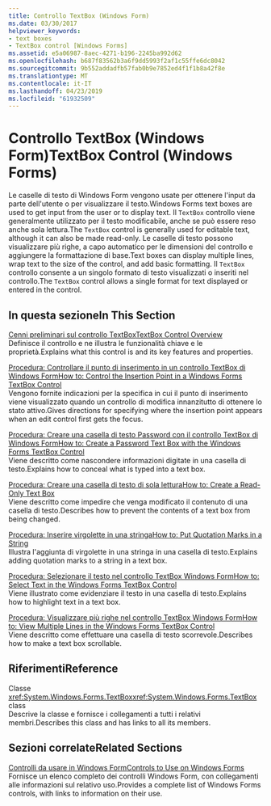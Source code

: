 ```yaml
---
title: Controllo TextBox (Windows Form)
ms.date: 03/30/2017
helpviewer_keywords:
- text boxes
- TextBox control [Windows Forms]
ms.assetid: e5a06987-8aec-4271-b196-2245ba992d62
ms.openlocfilehash: b687f83562b3a6f9dd5993f2af1c55ffe6dc8042
ms.sourcegitcommit: 9b552addadfb57fab0b9e7852ed4f1f1b8a42f8e
ms.translationtype: MT
ms.contentlocale: it-IT
ms.lasthandoff: 04/23/2019
ms.locfileid: "61932509"
---
```

# <a name="textbox-control-windows-forms"></a><span data-ttu-id="915b3-102">Controllo TextBox (Windows Form)</span><span class="sxs-lookup"><span data-stu-id="915b3-102">TextBox Control (Windows Forms)</span></span>
<span data-ttu-id="915b3-103">Le caselle di testo di Windows Form vengono usate per ottenere l'input da parte dell'utente o per visualizzare il testo.</span><span class="sxs-lookup"><span data-stu-id="915b3-103">Windows Forms text boxes are used to get input from the user or to display text.</span></span> <span data-ttu-id="915b3-104">Il `TextBox` controllo viene generalmente utilizzato per il testo modificabile, anche se può essere reso anche sola lettura.</span><span class="sxs-lookup"><span data-stu-id="915b3-104">The `TextBox` control is generally used for editable text, although it can also be made read-only.</span></span> <span data-ttu-id="915b3-105">Le caselle di testo possono visualizzare più righe, a capo automatico per le dimensioni del controllo e aggiungere la formattazione di base.</span><span class="sxs-lookup"><span data-stu-id="915b3-105">Text boxes can display multiple lines, wrap text to the size of the control, and add basic formatting.</span></span> <span data-ttu-id="915b3-106">Il `TextBox` controllo consente a un singolo formato di testo visualizzati o inseriti nel controllo.</span><span class="sxs-lookup"><span data-stu-id="915b3-106">The `TextBox` control allows a single format for text displayed or entered in the control.</span></span>  
  
## <a name="in-this-section"></a><span data-ttu-id="915b3-107">In questa sezione</span><span class="sxs-lookup"><span data-stu-id="915b3-107">In This Section</span></span>  
 [<span data-ttu-id="915b3-108">Cenni preliminari sul controllo TextBox</span><span class="sxs-lookup"><span data-stu-id="915b3-108">TextBox Control Overview</span></span>](textbox-control-overview-windows-forms.md)  
 <span data-ttu-id="915b3-109">Definisce il controllo e ne illustra le funzionalità chiave e le proprietà.</span><span class="sxs-lookup"><span data-stu-id="915b3-109">Explains what this control is and its key features and properties.</span></span>  
  
 [<span data-ttu-id="915b3-110">Procedura: Controllare il punto di inserimento in un controllo TextBox di Windows Form</span><span class="sxs-lookup"><span data-stu-id="915b3-110">How to: Control the Insertion Point in a Windows Forms TextBox Control</span></span>](how-to-control-the-insertion-point-in-a-windows-forms-textbox-control.md)  
 <span data-ttu-id="915b3-111">Vengono fornite indicazioni per la specifica in cui il punto di inserimento viene visualizzato quando un controllo di modifica innanzitutto di ottenere lo stato attivo.</span><span class="sxs-lookup"><span data-stu-id="915b3-111">Gives directions for specifying where the insertion point appears when an edit control first gets the focus.</span></span>  
  
 [<span data-ttu-id="915b3-112">Procedura: Creare una casella di testo Password con il controllo TextBox di Windows Form</span><span class="sxs-lookup"><span data-stu-id="915b3-112">How to: Create a Password Text Box with the Windows Forms TextBox Control</span></span>](how-to-create-a-password-text-box-with-the-windows-forms-textbox-control.md)  
 <span data-ttu-id="915b3-113">Viene descritto come nascondere informazioni digitate in una casella di testo.</span><span class="sxs-lookup"><span data-stu-id="915b3-113">Explains how to conceal what is typed into a text box.</span></span>  
  
 [<span data-ttu-id="915b3-114">Procedura: Creare una casella di testo di sola lettura</span><span class="sxs-lookup"><span data-stu-id="915b3-114">How to: Create a Read-Only Text Box</span></span>](how-to-create-a-read-only-text-box-windows-forms.md)  
 <span data-ttu-id="915b3-115">Viene descritto come impedire che venga modificato il contenuto di una casella di testo.</span><span class="sxs-lookup"><span data-stu-id="915b3-115">Describes how to prevent the contents of a text box from being changed.</span></span>  
  
 [<span data-ttu-id="915b3-116">Procedura: Inserire virgolette in una stringa</span><span class="sxs-lookup"><span data-stu-id="915b3-116">How to: Put Quotation Marks in a String</span></span>](how-to-put-quotation-marks-in-a-string-windows-forms.md)  
 <span data-ttu-id="915b3-117">Illustra l'aggiunta di virgolette in una stringa in una casella di testo.</span><span class="sxs-lookup"><span data-stu-id="915b3-117">Explains adding quotation marks to a string in a text box.</span></span>  
  
 [<span data-ttu-id="915b3-118">Procedura: Selezionare il testo nel controllo TextBox Windows Form</span><span class="sxs-lookup"><span data-stu-id="915b3-118">How to: Select Text in the Windows Forms TextBox Control</span></span>](how-to-select-text-in-the-windows-forms-textbox-control.md)  
 <span data-ttu-id="915b3-119">Viene illustrato come evidenziare il testo in una casella di testo.</span><span class="sxs-lookup"><span data-stu-id="915b3-119">Explains how to highlight text in a text box.</span></span>  
  
 [<span data-ttu-id="915b3-120">Procedura: Visualizzare più righe nel controllo TextBox Windows Form</span><span class="sxs-lookup"><span data-stu-id="915b3-120">How to: View Multiple Lines in the Windows Forms TextBox Control</span></span>](how-to-view-multiple-lines-in-the-windows-forms-textbox-control.md)  
 <span data-ttu-id="915b3-121">Viene descritto come effettuare una casella di testo scorrevole.</span><span class="sxs-lookup"><span data-stu-id="915b3-121">Describes how to make a text box scrollable.</span></span>  
  
## <a name="reference"></a><span data-ttu-id="915b3-122">Riferimenti</span><span class="sxs-lookup"><span data-stu-id="915b3-122">Reference</span></span>  
 <span data-ttu-id="915b3-123">Classe <xref:System.Windows.Forms.TextBox></span><span class="sxs-lookup"><span data-stu-id="915b3-123"><xref:System.Windows.Forms.TextBox> class</span></span>  
 <span data-ttu-id="915b3-124">Descrive la classe e fornisce i collegamenti a tutti i relativi membri.</span><span class="sxs-lookup"><span data-stu-id="915b3-124">Describes this class and has links to all its members.</span></span>  
  
## <a name="related-sections"></a><span data-ttu-id="915b3-125">Sezioni correlate</span><span class="sxs-lookup"><span data-stu-id="915b3-125">Related Sections</span></span>  
 [<span data-ttu-id="915b3-126">Controlli da usare in Windows Form</span><span class="sxs-lookup"><span data-stu-id="915b3-126">Controls to Use on Windows Forms</span></span>](controls-to-use-on-windows-forms.md)  
 <span data-ttu-id="915b3-127">Fornisce un elenco completo dei controlli Windows Form, con collegamenti alle informazioni sul relativo uso.</span><span class="sxs-lookup"><span data-stu-id="915b3-127">Provides a complete list of Windows Forms controls, with links to information on their use.</span></span>
